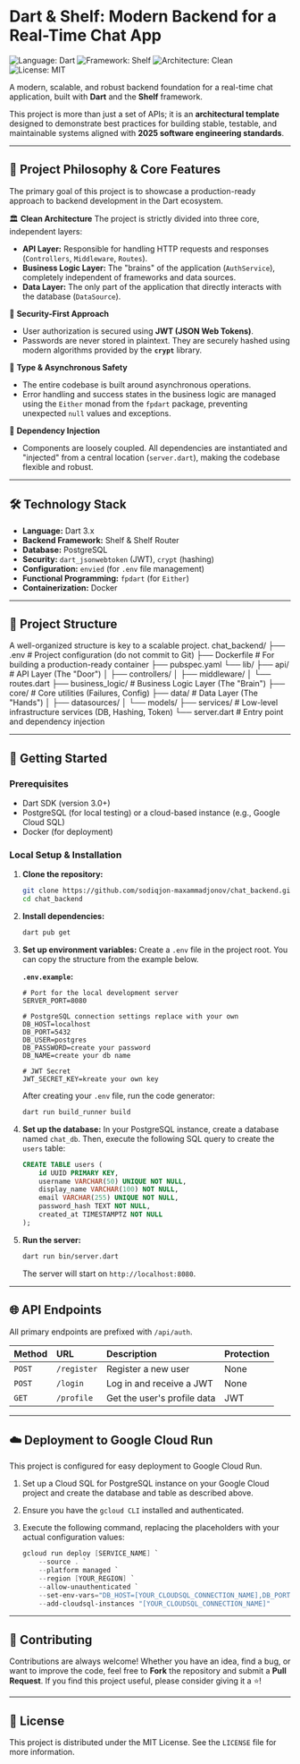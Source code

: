# Dart & Shelf: Modern Backend for a Real-Time Chat App

![Language: Dart](https://img.shields.io/badge/Language-Dart-0175C2?style=for-the-badge&logo=dart)
![Framework: Shelf](https://img.shields.io/badge/Framework-Shelf-F24C00?style=for-the-badge)
![Architecture: Clean](https://img.shields.io/badge/Architecture-Clean-8E44AD?style=for-the-badge)
![License: MIT](https://img.shields.io/badge/License-MIT-green.svg?style=for-the-badge)

A modern, scalable, and robust backend foundation for a real-time chat application, built with **Dart** and the **Shelf** framework.

This project is more than just a set of APIs; it is an **architectural template** designed to demonstrate best practices for building stable, testable, and maintainable systems aligned with **2025 software engineering standards**.

---

## 🚀 Project Philosophy & Core Features

The primary goal of this project is to showcase a production-ready approach to backend development in the Dart ecosystem.

🏛️ **Clean Architecture**
The project is strictly divided into three core, independent layers:
- **API Layer:** Responsible for handling HTTP requests and responses (`Controllers`, `Middleware`, `Routes`).
- **Business Logic Layer:** The "brains" of the application (`AuthService`), completely independent of frameworks and data sources.
- **Data Layer:** The only part of the application that directly interacts with the database (`DataSource`).

🔐 **Security-First Approach**
- User authorization is secured using **JWT (JSON Web Tokens)**.
- Passwords are never stored in plaintext. They are securely hashed using modern algorithms provided by the **`crypt`** library.

🎯 **Type & Asynchronous Safety**
- The entire codebase is built around asynchronous operations.
- Error handling and success states in the business logic are managed using the `Either` monad from the `fpdart` package, preventing unexpected `null` values and exceptions.

🧱 **Dependency Injection**
- Components are loosely coupled. All dependencies are instantiated and "injected" from a central location (`server.dart`), making the codebase flexible and robust.

---

## 🛠️ Technology Stack

- **Language:** Dart 3.x
- **Backend Framework:** Shelf & Shelf Router
- **Database:** PostgreSQL
- **Security:** `dart_jsonwebtoken` (JWT), `crypt` (hashing)
- **Configuration:** `envied` (for `.env` file management)
- **Functional Programming:** `fpdart` (for `Either`)
- **Containerization:** Docker

---

## 📁 Project Structure

A well-organized structure is key to a scalable project.
chat_backend/
├── .env # Project configuration (do not commit to Git)
├── Dockerfile # For building a production-ready container
├── pubspec.yaml
└── lib/
├── api/ # API Layer (The "Door")
│ ├── controllers/
│ ├── middleware/
│ └── routes.dart
├── business_logic/ # Business Logic Layer (The "Brain")
├── core/ # Core utilities (Failures, Config)
├── data/ # Data Layer (The "Hands")
│ ├── datasources/
│ └── models/
├── services/ # Low-level infrastructure services (DB, Hashing, Token)
└── server.dart # Entry point and dependency injection

---

## 🏁 Getting Started

### Prerequisites
- Dart SDK (version 3.0+)
- PostgreSQL (for local testing) or a cloud-based instance (e.g., Google Cloud SQL)
- Docker (for deployment)

### Local Setup & Installation

1.  **Clone the repository:**
    ```bash
    git clone https://github.com/sodiqjon-maxammadjonov/chat_backend.git
    cd chat_backend
    ```

2.  **Install dependencies:**
    ```bash
    dart pub get
    ```

3.  **Set up environment variables:**
    Create a `.env` file in the project root. You can copy the structure from the example below.

    **`.env.example`:**
    ```env
    # Port for the local development server
    SERVER_PORT=8080

    # PostgreSQL connection settings replace with your own
    DB_HOST=localhost
    DB_PORT=5432
    DB_USER=postgres
    DB_PASSWORD=create your password
    DB_NAME=create your db name 

    # JWT Secret 
    JWT_SECRET_KEY=kreate your own key 
    ```
    After creating your `.env` file, run the code generator:
    ```bash
    dart run build_runner build
    ```

4.  **Set up the database:**
    In your PostgreSQL instance, create a database named `chat_db`. Then, execute the following SQL query to create the `users` table:
    ```sql
    CREATE TABLE users (
        id UUID PRIMARY KEY,
        username VARCHAR(50) UNIQUE NOT NULL,
        display_name VARCHAR(100) NOT NULL,
        email VARCHAR(255) UNIQUE NOT NULL,
        password_hash TEXT NOT NULL,
        created_at TIMESTAMPTZ NOT NULL
    );
    ```

5.  **Run the server:**
    ```bash
    dart run bin/server.dart
    ```
    The server will start on `http://localhost:8080`.

---

## 🌐 API Endpoints

All primary endpoints are prefixed with `/api/auth`.

| Method | URL                 | Description                  | Protection    |
|:-------|:--------------------|:-----------------------------|:--------------|
| `POST` | `/register`         | Register a new user          | None          |
| `POST` | `/login`            | Log in and receive a JWT     | None          |
| `GET`  | `/profile`          | Get the user's profile data  | JWT           |

---

## ☁️ Deployment to Google Cloud Run

This project is configured for easy deployment to Google Cloud Run.

1.  Set up a Cloud SQL for PostgreSQL instance on your Google Cloud project and create the database and table as described above.
2.  Ensure you have the `gcloud CLI` installed and authenticated.
3.  Execute the following command, replacing the placeholders with your actual configuration values:

    ```powershell
    gcloud run deploy [SERVICE_NAME] `
        --source . `
        --platform managed `
        --region [YOUR_REGION] `
        --allow-unauthenticated `
        --set-env-vars="DB_HOST=[YOUR_CLOUDSQL_CONNECTION_NAME],DB_PORT=5432,DB_USER=[DB_USER],DB_PASSWORD=[DB_PASSWORD],DB_NAME=[DB_NAME],JWT_SECRET_KEY=[YOUR_JWT_KEY]" `
        --add-cloudsql-instances "[YOUR_CLOUDSQL_CONNECTION_NAME]"
    ```

---

## 🤝 Contributing

Contributions are always welcome! Whether you have an idea, find a bug, or want to improve the code, feel free to **Fork** the repository and submit a **Pull Request**. If you find this project useful, please consider giving it a ⭐!

---

## 📄 License

This project is distributed under the MIT License. See the `LICENSE` file for more information.